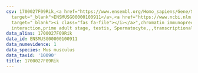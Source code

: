 ```yaml
---
csv: 1700027F09Rik,<a href="https://www.ensembl.org/Homo_sapiens/Gene/Summary?db=core;g=ENSMUSG00000100911"
  target="_blank">ENSMUSG00000100911</a>,<a href="https://www.ncbi.nlm.nih.gov/pubmed/25450459"
  target="_blank"><i class="fas fa-file"></i></a>",chromatin immunoprecipitation assay,direct
  interaction,prime adult stage, testis, Spermatocyte,,,transcriptional regulation,
data_alias: 1700027F09Rik
data_id: ENSMUSG00000100911
data_numevidence: 1
data_species: Mus musculus
data_taxid: '10090'
title: 1700027F09Rik
---
```

